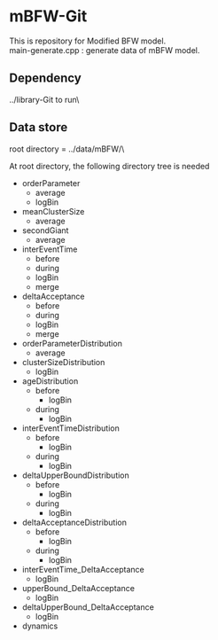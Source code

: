 # mBFW-Git
This is repository for Modified BFW model.\
main-generate.cpp : generate data of mBFW model.

## Dependency
../library-Git to run\

## Data store
root directory = ../data/mBFW/\

At root directory, the following directory tree is needed
* orderParameter
    * average
    * logBin
* meanClusterSize
    * average
* secondGiant
    * average
* interEventTime
    * before
    * during
    * logBin
    * merge
* deltaAcceptance
    * before
    * during
    * logBin
    * merge
* orderParameterDistribution
    * average
* clusterSizeDistribution
    * logBin
* ageDistribution
    * before
        * logBin
    * during
        * logBin
* interEventTimeDistribution
    * before
        * logBin
    * during
        * logBin
* deltaUpperBoundDistribution
    * before
        * logBin
    * during
        * logBin
* deltaAcceptanceDistribution
    * before
        * logBin
    * during
        * logBin
* interEventTime_DeltaAcceptance
    * logBin
* upperBound_DeltaAcceptance
    * logBin
* deltaUpperBound_DeltaAcceptance
    * logBin
* dynamics

